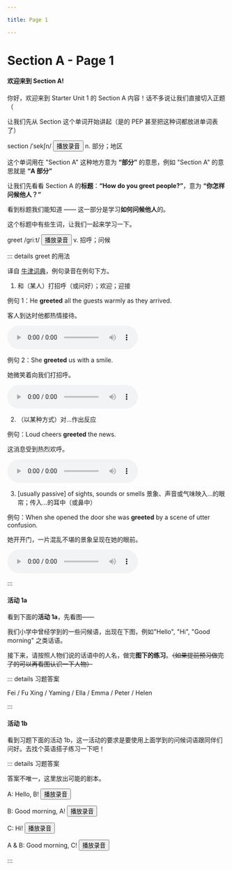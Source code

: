 ```yaml
---

title: Page 1

---
```


# Section A - Page 1

#### 欢迎来到 Section A!

你好，欢迎来到 Starter Unit 1 的 Section A 内容！话不多说让我们直接切入正题（

让我们先从 Section 这个单词开始讲起（是的 PEP 甚至把这种词都放进单词表了）

section /ˈsekʃn/ <button onclick="new Audio('./assets/audio/section.mp3').play()">播放录音</button> n. 部分；地区

这个单词用在 "Section A" 这种地方意为 **“部分”** 的意思，例如 "Section A" 的意思就是 **“A 部分”**

让我们先看看 Section A 的**标题**：**“How do you greet people?”**，意为 **“你怎样问候他人？”** 

看到标题我们能知道 —— 这一部分是学习**如何问候他人**的。

这个标题中有些生词，让我们一起来学习一下。

greet /ɡriːt/ <button onclick="this.disabled=true;const audio=new Audio('./assets/audio/greet.mp3?url');audio.onended=()=>this.disabled=false;audio.play()">播放录音</button> v. 招呼；问候

::: details greet 的用法

译自 <a href="https://www.oxfordlearnersdictionaries.com/definition/english/greet?q=greet">牛津词典</a>，例句录音在例句下方。

1. 和（某人）打招呼（或问好）；欢迎；迎接

例句 1：He **greeted** all the guests warmly as they arrived. 

客人到达时他都热情接待。

<div><audio src="./assets/audio/greet-sen1.mp3" class="col-xs-12 col-sm-12 col-md-6 col-lg-6" controls=""></audio></div>

例句 2：She **greeted** us with a smile.

她微笑着向我们打招呼。

<div><audio src="./assets/audio/greet-sen2.mp3" class="col-xs-12 col-sm-12 col-md-6 col-lg-6" controls=""></audio></div>

2. （以某种方式）对…作出反应

<!-- 

The team's win was **greeted** as a major triumph. <button onclick="new Audio('./assets/audio/greet-sen3.mp3').play()"> 播放录音</button>
这个队获胜被看成是一个重大的胜利。

-->

例句：Loud cheers **greeted** the news. 

这消息受到热烈欢呼。

<div><audio src="./assets/audio/greet-sen4.mp3" class="col-xs-12 col-sm-12 col-md-6 col-lg-6" controls=""></audio></div>

3. [usually passive] of sights, sounds or smells 景象、声音或气味映入…的眼帘；传入…的耳中（或鼻中）

例句：When she opened the door she was **greeted** by a scene of utter confusion. 

她开开门，一片混乱不堪的景象呈现在她的眼前。

<div><audio src="./assets/audio/greet-sen5.mp3" class="col-xs-12 col-sm-12 col-md-6 col-lg-6" controls=""></audio></div>



:::

#### 活动 1a

看到下面的**活动 1a**，先看图——

我们小学中曾经学到的一些问候语，出现在下图，例如"Hello", "Hi", "Good morning" 之类话语。

接下来，请按照人物们说的话语中的人名，做完**图下的练习**。~~（如果提前预习做完了的可以再看图认识一下人物）~~

::: details 习题答案

Fei / Fu Xing / Yaming / Ella / Emma / Peter / Helen

:::

#### 活动 1b

看到习题下面的活动 1b，这一活动的要求是要使用上面学到的问候词语跟同伴们问好。去找个英语搭子练习一下吧！

::: details 习题答案

答案不唯一，这里放出可能的剧本。

A: Hello, B! <button onclick="playAudio('https://fanyi.baidu.com/gettts?lan=uk&text=Hello%2C%20B!&spd=3')">播放录音</button>

B: Good morning, A! <button onclick="playAudio('https://fanyi.baidu.com/gettts?lan=uk&text=Good%20morning%2C%20A!&spd=3')">播放录音</button>

C: Hi! <button onclick="playAudio('https://fanyi.baidu.com/gettts?lan=uk&text=Hi!&spd=3')">播放录音</button>

A & B: Good morning, C! <button onclick="playAudio('https://fanyi.baidu.com/gettts?lan=uk&text=Good%20morning2C%20C!&spd=3')">播放录音</button>

:::

